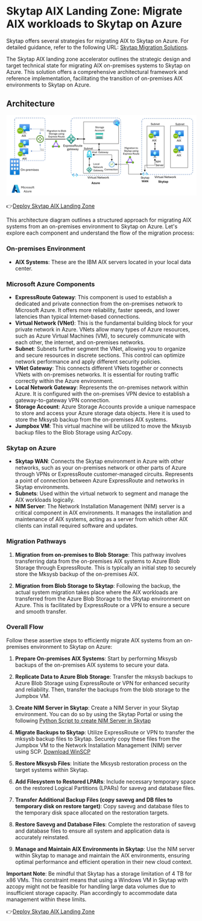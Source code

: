 # Skytap AIX Landing Zone: Migrate AIX workloads to Skytap on Azure

Skytap offers several strategies for migrating AIX to Skytap on Azure. For detailed guidance, refer to the following URL: [Skytap Migration Solutions](https://skytap.github.io/well-architected-framework/resiliency/solutions/mksysb-backupandrestore/#option-3---azure-blob).

The Skytap AIX landing zone accelerator outlines the strategic design and target technical state for migrating AIX on-premises systems to Skytap on Azure. This solution offers a comprehensive architectural framework and reference implementation, facilitating the transition of on-premises AIX environments to Skytap on Azure.

## Architecture

![AIX Landing Zone Architecture](/assets/images/aix-landing-zone-architecture.jpg)

👉[Deploy Skytap AIX Landing Zone](/docs/aix/code/readme.MD)

This architecture diagram outlines a structured approach for migrating AIX systems from an on-premises environment to Skytap on Azure. Let's explore each component and understand the flow of the migration process:

### **On-premises Environment**
- **AIX Systems**: These are the IBM AIX servers located in your local data center.

### **Microsoft Azure Components**
- **ExpressRoute Gateway**: This component is used to establish a dedicated and private connection from the on-premises network to Microsoft Azure. It offers more reliability, faster speeds, and lower latencies than typical Internet-based connections.
- **Virtual Network (VNet)**: This is the fundamental building block for your private network in Azure. VNets allow many types of Azure resources, such as Azure Virtual Machines (VM), to securely communicate with each other, the internet, and on-premises networks.
- **Subnet**: Subnets further segment the VNet, allowing you to organize and secure resources in discrete sections. This control can optimize network performance and apply different security policies.
- **VNet Gateway**: This connects different VNets together or connects VNets with on-premises networks. It is essential for routing traffic correctly within the Azure environment.
- **Local Network Gateway**: Represents the on-premises network within Azure. It is configured with the on-premises VPN device to establish a gateway-to-gateway VPN connection.
- **Storage Account**: Azure Storage Accounts provide a unique namespace to store and access your Azure storage data objects. Here it is used to store the Mksysb backup from the on-premises AIX systems.
- **Jumpbox VM**: This virtual machine will be utilized to move the Mksysb backup files to the Blob Storage using AzCopy.

### **Skytap on Azure**
- **Skytap WAN**: Connects the Skytap environment in Azure with other networks, such as your on-premises network or other parts of Azure through VPNs or ExpressRoute customer-managed circuits. Represents a point of connection between Azure ExpressRoute and networks in Skytap environments.
- **Subnets**: Used within the virtual network to segment and manage the AIX workloads logically.
- **NIM Server**: The Network Installation Management (NIM) server is a critical component in AIX environments. It manages the installation and maintenance of AIX systems, acting as a server from which other AIX clients can install required software and updates.

### **Migration Pathways**
1. **Migration from on-premises to Blob Storage**: This pathway involves transferring data from the on-premises AIX systems to Azure Blob Storage through ExpressRoute. This is typically an initial step to securely store the Mksysb backup of the on-premises AIX.
   
1. **Migration from Blob Storage to Skytap**: Following the backup, the actual system migration takes place where the AIX workloads are transferred from the Azure Blob Storage to the Skytap environment on Azure. This is  facilitated by ExpressRoute or a VPN to ensure a secure and smooth transfer.

### **Overall Flow**
Follow these assertive steps to efficiently migrate AIX systems from an on-premises environment to Skytap on Azure:

1. **Prepare On-premises AIX Systems**: Start by performing Mksysb backups of the on-premises AIX systems to secure your data.

1. **Replicate Data to Azure Blob Storage**: Transfer the mksysb backups to Azure Blob Storage using ExpressRoute or VPN for enhanced security and reliability. Then, transfer the backups from the blob storage to the Jumpbox VM.

1. **Create NIM Server in Skytap**: Create a NIM Server in your Skytap environment. You can do so by using the Skytap Portal or using the following [Python Script to create NIM Server in Skytap](/docs/aix/code/nim-server.py)

1. **Migrate Backups to Skytap**: Utilize ExpressRoute or VPN to transfer the mksysb backup files to Skytap. Securely copy these files from the Jumpbox VM to the Network Installation Management (NIM) server using SCP. [Download WinSCP](https://winscp.net/download/WinSCP-6.3.4-Setup.exe/download)

1. **Restore Mksysb Files**: Initiate the Mksysb restoration process on the target systems within Skytap.

1. **Add Filesystem to Restored LPARs**: Include necessary temporary space on the restored Logical Partitions (LPARs) for savevg and database files.

1. **Transfer Additional Backup Files (copy savevg and DB files to temporary disk on restore target)**: Copy savevg and database files to the temporary disk space allocated on the restoration targets.

1. **Restore Savevg and Database Files**: Complete the restoration of savevg and database files to ensure all system and application data is accurately reinstated.

1. **Manage and Maintain AIX Environments in Skytap**: Use the NIM server within Skytap to manage and maintain the AIX environments, ensuring optimal performance and efficient operation in their new cloud context.

**Important Note**: Be mindful that Skytap has a storage limitation of 4 TB for x86 VMs. This constraint means that using a Windows VM in Skytap with azcopy might not be feasible for handling large data volumes due to insufficient storage capacity. Plan accordingly to accommodate data management within these limits.


👉[Deploy Skytap AIX Landing Zone](/docs/aix/code/readme.MD)

